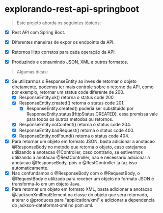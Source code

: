 # explorando-rest-api-springboot

>Este projeto aborda os seguintes tópicos:
 - [x] Rest API com Spring Boot.
 - [x] Diferentes maneiras de expor os endpoints da API.
 - [x] Retornos Http corretos para cada operação da API.
 - [x] Produzindo e consumindo JSON, XML e outros formatos.
 

>Algumas dicas:
 - [x] Se utilizarmos o ResponseEntity ao inves de retornar o objeto diretamente, podemos ter mais controle sobre o retorno da API, como por exemplo, retornar um status code diferente de 200.
   - [x] ResponseEntity.ok() retorna o status code 200.
   - [x] ResponseEntity.created() retorna o status code 201.
     - [x] ResponseEntity.created() poderia ser substituido por ResponseEntity.status(HttpStatus.CREATED), essa premissa vale para todos os outros metodos ou retornos.
   - [x] ResponseEntity.noContent() retorna o status code 204.
   - [x] ResponseEntity.badRequest() retorna o status code 400.
   - [x] ResponseEntity.notFound() retorna o status code 404.
 - [x] Para retornar um objeto em formato JSON, basta adicionar a anotacao @ResponseBody no metodo que retorna o objeto, caso estejamos utilizando a anotacao @Controller, caso contrario, se estivermos utilizando a anotacao @RestController, nao e necessario adicionar a anotacao @ResponseBody, pois o @RestController ja faz isso automaticamente.
 - [x] Nao confundamos o @ResponseBody com o @RequestBody, o @RequestBody e utilizado para receber um objeto no formato JSON e transforma-lo em um objeto Java.
 - [x] Para retornar um objeto em formato XML, basta adicionar a anotacao @JacksonXmlRootElement na classe do objeto que sera retornado, alterar o @produces para "application/xml" e adicionar a dependencia do jackson-dataformat-xml no pom.xml.